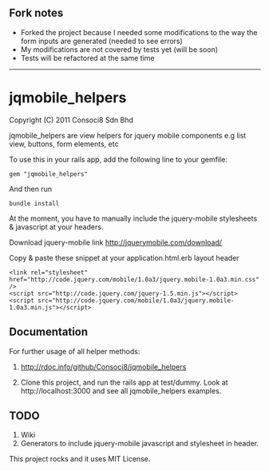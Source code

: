 

Fork notes
----

* Forked the project because I needed some modifications to the way the form inputs are generated (needed to see errors)
* My modifications are not covered by tests yet (will be soon)
* Tests will be refactored at the same time

* * * *

jqmobile_helpers
===== 

Copyright (C) 2011 Consoci8 Sdn Bhd

jqmobile_helpers are view helpers for jquery mobile components e.g list view, buttons, form elements, etc

To use this in your rails app, add the following line to your gemfile:

    gem "jqmobile_helpers"

And then run
  
    bundle install

At the moment, you have to manually include the jquery-mobile stylesheets & javascript at your headers.

Download jquery-mobile link http://jquerymobile.com/download/

Copy & paste these snippet at your application.html.erb layout header

    <link rel="stylesheet" href="http://code.jquery.com/mobile/1.0a3/jquery.mobile-1.0a3.min.css" />
    <script src="http://code.jquery.com/jquery-1.5.min.js"></script>
    <script src="http://code.jquery.com/mobile/1.0a3/jquery.mobile-1.0a3.min.js"></script>

Documentation
-------

For further usage of all helper methods:

1. http://rdoc.info/github/Consoci8/jqmobile_helpers

2. Clone this project, and run the rails app at test/dummy. Look at http://localhost:3000 and see all jqmobile_helpers examples.

TODO
-------

1. Wiki
2. Generators to include jquery-mobile javascript and stylesheet in header.

This project rocks and it uses MIT License.
